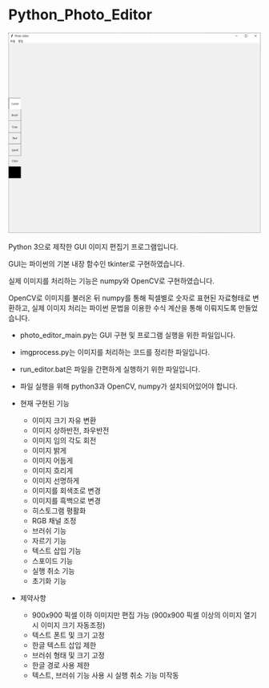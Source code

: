 # Python_Photo_Editor
![image](./main_capture.PNG)

Python 3으로 제작한 GUI 이미지 편집기 프로그램입니다.


GUI는 파이썬의 기본 내장 함수인 tkinter로 구현하였습니다.


실제 이미지를 처리하는 기능은 numpy와 OpenCV로 구현하였습니다.


OpenCV로 이미지를 불러온 뒤 numpy를 통해 픽셀별로 숫자로 표현된 자료형태로 변환하고, 실제 이미지 처리는 파이썬 문법을 이용한 수식 계산을 통해 이뤄지도록 만들었습니다. 


* photo_editor_main.py는 GUI 구현 및 프로그램 실행을 위한 파일입니다.
* imgprocess.py는 이미지를 처리하는 코드를 정리한 파일입니다.
* run_editor.bat은 파일을 간편하게 실행하기 위한 파일입니다.
* 파일 실행을 위해 python3과 OpenCV, numpy가 설치되어있어야 합니다.

* 현재 구현된 기능
  * 이미지 크기 자유 변환
  * 이미지 상하반전, 좌우반전
  * 이미지 임의 각도 회전
  * 이미지 밝게
  * 이미지 어둡게
  * 이미지 흐리게
  * 이미지 선명하게
  * 이미지를 회색조로 변경
  * 이미지를 흑백으로 변경
  * 히스토그램 평활화
  * RGB 채널 조정
  * 브러쉬 기능
  * 자르기 기능
  * 텍스트 삽입 기능
  * 스포이드 기능
  * 실행 취소 기능
  * 초기화 기능

* 제약사항
  * 900x900 픽셀 이하 이미지만 편집 가능 (900x900 픽셀 이상의 이미지 열기 시 이미지 크기 자동조정)
  * 텍스트 폰트 및 크기 고정
  * 한글 텍스트 삽입 제한
  * 브러쉬 형태 및 크기 고정
  * 한글 경로 사용 제한
  * 텍스트, 브러쉬 기능 사용 시 실행 취소 기능 미작동
